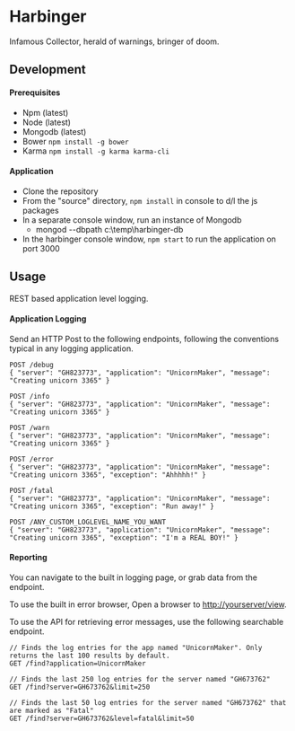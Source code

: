 Harbinger
=========

Infamous Collector, herald of warnings, bringer of doom.

## Development

#### Prerequisites

- Npm (latest)
- Node (latest)
- Mongodb (latest)
- Bower `npm install -g bower`
- Karma `npm install -g karma karma-cli`

#### Application

- Clone the repository
- From the "source" directory, `npm install` in console to d/l the js packages
- In a separate console window, run an instance of Mongodb
	- mongod --dbpath c:\\temp\\harbinger-db
- In the harbinger console window, `npm start` to run the application on port 3000

## Usage

REST based application level logging.

#### Application Logging 

Send an HTTP Post to the following endpoints, following the conventions typical in any logging application.

```
POST /debug
{ "server": "GH823773", "application": "UnicornMaker", "message": "Creating unicorn 3365" }

POST /info
{ "server": "GH823773", "application": "UnicornMaker", "message": "Creating unicorn 3365" }

POST /warn
{ "server": "GH823773", "application": "UnicornMaker", "message": "Creating unicorn 3365" }

POST /error
{ "server": "GH823773", "application": "UnicornMaker", "message": "Creating unicorn 3365", "exception": "Ahhhhh!" }

POST /fatal
{ "server": "GH823773", "application": "UnicornMaker", "message": "Creating unicorn 3365", "exception": "Run away!" }

POST /ANY_CUSTOM_LOGLEVEL_NAME_YOU_WANT
{ "server": "GH823773", "application": "UnicornMaker", "message": "Creating unicorn 3365", "exception": "I'm a REAL BOY!" }
```

#### Reporting

You can navigate to the built in logging page, or grab data from the endpoint.

To use the built in error browser, Open a browser to [http://yourserver/view](http://yourserver/view).

To use the API for retrieving error messages, use the following searchable endpoint.

```
// Finds the log entries for the app named "UnicornMaker". Only returns the last 100 results by default.
GET /find?application=UnicornMaker

// Finds the last 250 log entries for the server named "GH673762"
GET /find?server=GH673762&limit=250

// Finds the last 50 log entries for the server named "GH673762" that are marked as "Fatal"
GET /find?server=GH673762&level=fatal&limit=50
```